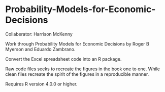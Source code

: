 # Probability-Models-for-Economic-Decisions
Collaberator: Harrison McKenny

Work through Probability Models for Economic Decisions by Roger B Myerson and Eduardo Zambrano.

Convert the Excel spreadsheet code into an R package. 

Raw code files seeks to recreate the figures in the book one to one. While clean files recreate the spirit of the figures in a reproducible manner. 

Requires R version 4.0.0 or higher.
